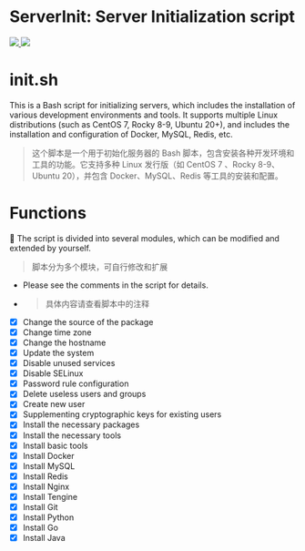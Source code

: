 ServerInit: Server Initialization script
==========================================
<p align="left">
	<a href="https://github.com/davymai/ServerInit">
        <img src="https://img.shields.io/badge/platform-Ubuntu20%252B_RockyLinux_8--9_CentOS_7-brightgreen?style=flat-square&logo=platformdotsh"/>
    </a>
	<a href="https://github.com/davymai/ServerInit/blob/master/LICENSE">
        <img src="https://img.shields.io/badge/License-MIT-orange?style=flat-square&label=License"/>
	</a>
</p>

# init.sh
This is a Bash script for initializing servers, which includes the installation of various development environments and tools. It supports multiple Linux distributions (such as CentOS 7, Rocky 8-9, Ubuntu 20+), and includes the installation and configuration of Docker, MySQL, Redis, etc.
>这个脚本是一个用于初始化服务器的 Bash 脚本，包含安装各种开发环境和工具的功能。它支持多种 Linux 发行版（如 CentOS 7 、Rocky 8-9、Ubuntu 20），并包含 Docker、MySQL、Redis 等工具的安装和配置。


# Functions
📝 The script is divided into several modules, which can be modified and extended by yourself.
>脚本分为多个模块，可自行修改和扩展
- Please see the comments in the script for details.
- >具体内容请查看脚本中的注释
- [x] Change the source of the package
- [x] Change time zone
- [x] Change the hostname
- [x] Update the system
- [x] Disable unused services
- [x] Disable SELinux
- [x] Password rule configuration
- [x] Delete useless users and groups
- [x] Create new user
- [x] Supplementing cryptographic keys for existing users
- [x] Install the necessary packages
- [x] Install the necessary tools
- [x] Install basic tools
- [x] Install Docker
- [x] Install MySQL
- [x] Install Redis
- [x] Install Nginx
- [x] Install Tengine
- [x] Install Git
- [x] Install Python
- [x] Install Go
- [x] Install Java
